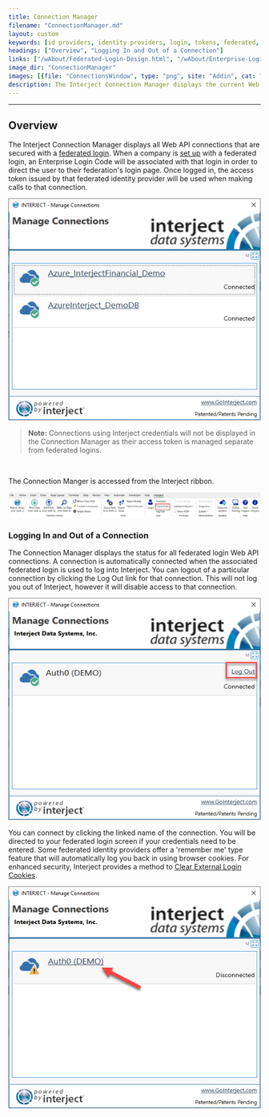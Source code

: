 ```yaml
---
title: Connection Manager
filename: "ConnectionManager.md"
layout: custom
keywords: [id providers, identity providers, login, tokens, federated, enterprise]
headings: ["Overview", "Logging In and Out of a Connection"]
links: ["/wAbout/Federated-Login-Design.html", "/wAbout/Enterprise-Login-Setup.html", "/wAbout/Logging-In-Enterprise.html#clearing-login-cookies"]
image_dir: "ConnectionManager"
images: [{file: "ConnectionsWindow", type: "png", site: "Addin", cat: "Manage Connections", sub: "", report: "", ribbon: "", config: ""}, {file: "Connections", type: "png", site: "Addin", cat: "Ribbon", sub: "", report: "", ribbon: "Advanced", config: ""}, {file: "Auth0Logout", type: "png", site: "Addin", cat: "Manage Connections", sub: "", report: "", ribbon: "", config: ""}, {file: "Auth0Login", type: "png", site: "Addin", cat: "Manage Connections", sub: "", report: "", ribbon: "", config: ""}]
description: The Interject Connection Manager displays the current Web API connections associated with a company and that use a federated login.
---
```

* * *

## Overview

The Interject Connection Manager displays all Web API connections that are secured with a [federated login](/wAbout/Federated-Login-Design.html). When a company is [set up](/wAbout/Enterprise-Login-Setup.html) with a federated login, an Enterprise Login Code will be associated with that login in order to direct the user to their federation's login page. Once logged in, the access token issued by that federated identity provider will be used when making calls to that connection.

![](/images/ConnectionManager/ConnectionsWindow.png)
<br>

<blockquote class=highlight_note>
<b>Note:</b> Connections using Interject credentials will not be displayed in the Connection Manager as their access token is managed separate from federated logins.
</blockquote>
<br>

The Connection Manger is accessed from the Interject ribbon.

![](/images/ConnectionManager/Connections.png)
<br>

### Logging In and Out of a Connection

The Connection Manager displays the status for all federated login Web API connections. A connection is automatically connected when the associated federated login is used to log into Interject. You can logout of a particular connection by clicking the Log Out link for that connection. This will not log you out of Interject, however it will disable access to that connection.

![](/images/ConnectionManager/Auth0Logout.png)
<br>

You can connect by clicking the linked name of the connection. You will be directed to your federated login screen if your credentials need to be entered. Some federated identity providers offer a 'remember me' type feature that will automatically log you back in using browser cookies. For enhanced security, Interject provides a method to [Clear External Login Cookies](/wAbout/Logging-In-Enterprise.html#clearing-login-cookies).

![](/images/ConnectionManager/Auth0Login.png)
<br>
